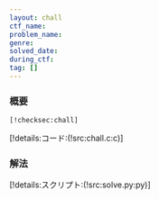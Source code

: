 ```yaml
---
layout: chall
ctf_name: 
problem_name: 
genre: 
solved_date: 
during_ctf: 
tag: []
---
```


### 概要

```
[!checksec:chall]
```

[!details:コード:(!src:chall.c:c)]

### 解法

[!details:スクリプト:(!src:solve.py:py)]
